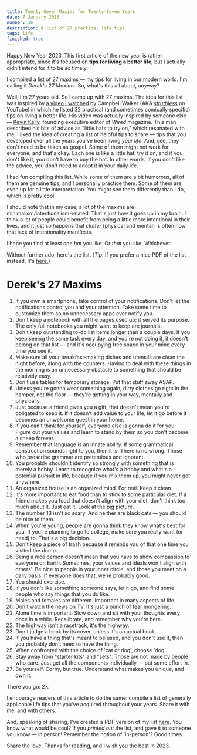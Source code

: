```yaml
---
title: Twenty-Seven Maxims for Twenty-Seven Years
date: 7 January 2023
number: 16
description: A list of 27 practical life tips.
tags: life
finished: true
---
```


Happy New Year 2023. This first article of the new year is rather appropriate, since it's focused on **tips for living a better life**, but I actually didn't intend for it to be so timely.

I compiled a list of 27 maxims — my tips for living in our modern world. I'm calling it *Derek's 27 Maxims*. So, what's this all about, anyway?

Well, I'm 27 years old. So I came up with 27 maxims. The idea for this list was inspired by [a video I watched](https://www.youtube.com/watch?v=vobLTc8Zd1Q) by Campbell Walker (AKA [*struthless*](https://www.youtube.com/c/struthless) on YouTube) in which he listed 32 practical (and sometimes comically specific) tips on living a better life. His video was actually inspired by someone else — [Kevin Kelly](https://en.wikipedia.org/wiki/Kevin_Kelly_(editor)), founding executive editor of *Wired* magazine. This man described his bits of advice as "little hats to try on," which resonated with me. I liked the idea of creating a list of helpful tips to share — tips that *you* developed over all the years you've been living *your life*. And, see, they don't need to be taken as gospel. Some of them might not work for everyone, and that's okay. Each one is like a little hat: try it on, and if you don't like it, you don't have to buy the hat. In other words, if you don't like the advice, you don't need to adopt it in your daily life.

I had fun compiling this list. While some of them are a bit humorous, all of them are genuine tips, and I personally practice them. Some of them are even up for a little interpretation. You might see them differently than I do, which is pretty cool.

I should note that in my case, a lot of the maxims are minimalism/intentionalism-related. That's just how it goes up in my brain. I think a lot of people could benefit from being a little more intentional in their lives, and it just so happens that *clutter* (physical and mental) is often how that lack of intentionality manifests.

I hope you find at least one *hat* you like. Or *that* you like. Whichever.

Without further ado, here's the list. (*Tip*: If you prefer a nice PDF of the list instead, it's [here.](https://derekandersen.net/static/documents/Dereks_27_Maxims.pdf))

# Derek's 27 Maxims

1. If you own a smartphone, take control of your notifications. Don't let the notifications control you and your attention. Take some time to customize them so no unnecessary apps ever notify you.
2. Don't keep a notebook with all the pages used up; it served its purpose. The only full notebooks you might want to keep are journals.
3. Don't keep outstanding to-do list items longer than a couple days. If you keep seeing the same task every day, and you're not doing it, it doesn't belong on that list — and it's occupying free space in your mind every time you see it.
4. Make sure all your breakfast-making dishes and utensils are clean the night before, along with the counters. Having to deal with these things in the morning is an unnecessary obstacle to something that should be relatively easy.
5. Don't use tables for temporary storage. Put that stuff away ASAP.
6. Unless you're gonna wear something again, dirty clothes go right in the hamper, not the floor — they're getting in your way, mentally and physically.
7. Just because a friend gives you a gift, that doesn't mean you're obligated to keep it. If it doesn't add value to your life, let it go before it becomes an unwelcome guest in your home.
8. If you can't think for yourself, everyone else is gonna do it for you. Figure out your values and learn to stand by them so you don't become a sheep forever.
9. Remember that language is an innate ability. If some grammatical construction sounds right to you, then it is. There is no wrong. Those who prescribe grammar are pretentious and ignorant.
10. You probably shouldn't identify so strongly with something that is merely a hobby. Learn to recognize what's a hobby and what's a potential pursuit in life, because if you mix them up, you might never get anywhere.
11. An organized house is an organized mind. For real. Keep it clean.
12. It's more important to eat food than to stick to some particular diet. If a friend makes you food that doesn't align with your diet, don't think too much about it. Just eat it. Look at the big picture.
13. The number 13 isn't so scary. And neither are black cats — you should be nice to them.
14. When you're young, people are gonna think they know what's best for you. If you're planning to go to college, make sure you really want (or need) to. That's a big decision.
15. Don't keep a piece of trash because it reminds you of that one time you visited the dump.
16. Being a nice person doesn't mean that you have to show compassion to everyone on Earth. Sometimes, your values and ideals won't align with others'. Be nice to people in your inner circle, and those you meet on a daily basis. If everyone does that, we're probably good.
17. You should exercise.
18. If you don't like something someone says, let it go, and find some people who say things that you do like.
19. Males and females are different. Important in many aspects of life.
20. Don't watch the news on TV. It's just a bunch of fear mongering.
21. Alone time is important. Slow down and sit with your thoughts every once in a while. Recalibrate, and remember why you're here.
22. The highway isn't a racetrack, it's the highway.
23. Don't judge a book by its cover, unless it's an actual book.
24. If you have a thing that's meant to be used, and you don't use it, then you probably don't need to have the thing.
25. When confronted with the choice of 'cat or dog', choose 'dog'.
26. Stay away from "starter kits" and "sets". Those are not made by people who care. Just get all the components individually — put some effort in.
27. Be yourself. Corny, but true. Understand what makes you unique, and own it.

There you go: 27.

I encourage readers of this article to do the same: compile a list of generally applicable life tips that you've acquired throughout your years. Share it with me, and with others.

And, speaking of sharing, I've created a PDF version of my list [here](https://derekandersen.net/static/documents/Dereks_27_Maxims.pdf). You know what would be cool? If you *printed out* the list, and gave it to someone you know — in person! Remember the notion of 'in-person'? Good times.

Share the love. Thanks for reading, and I wish you the best in 2023.
